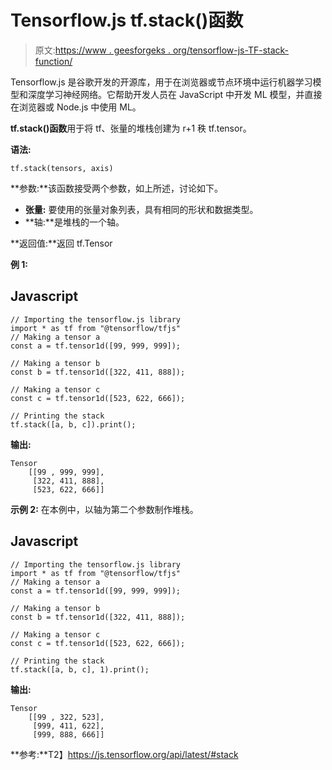 # Tensorflow.js tf.stack()函数

> 原文:[https://www . geesforgeks . org/tensorflow-js-TF-stack-function/](https://www.geeksforgeeks.org/tensorflow-js-tf-stack-function/)

Tensorflow.js 是谷歌开发的开源库，用于在浏览器或节点环境中运行机器学习模型和深度学习神经网络。它帮助开发人员在 JavaScript 中开发 ML 模型，并直接在浏览器或 Node.js 中使用 ML。

**tf.stack()函数**用于将 tf、张量的堆栈创建为 r+1 秩 tf.tensor。

**语法:**

```
tf.stack(tensors, axis)
```

**参数:**该函数接受两个参数，如上所述，讨论如下。

*   **张量:** 要使用的张量对象列表，具有相同的形状和数据类型。
*   **轴:**是堆栈的一个轴。

**返回值:**返回 tf.Tensor

**例 1:**

## Javascript

```
// Importing the tensorflow.js library
import * as tf from "@tensorflow/tfjs"
// Making a tensor a
const a = tf.tensor1d([99, 999, 999]);

// Making a tensor b
const b = tf.tensor1d([322, 411, 888]);

// Making a tensor c
const c = tf.tensor1d([523, 622, 666]);

// Printing the stack
tf.stack([a, b, c]).print();
```

**输出:**

```
Tensor
    [[99 , 999, 999],
     [322, 411, 888],
     [523, 622, 666]]
```

**示例 2:** 在本例中，以轴为第二个参数制作堆栈。

## Javascript

```
// Importing the tensorflow.js library
import * as tf from "@tensorflow/tfjs"
// Making a tensor a
const a = tf.tensor1d([99, 999, 999]);

// Making a tensor b
const b = tf.tensor1d([322, 411, 888]);

// Making a tensor c
const c = tf.tensor1d([523, 622, 666]);

// Printing the stack
tf.stack([a, b, c], 1).print();
```

**输出:**

```
Tensor
    [[99 , 322, 523],
     [999, 411, 622],
     [999, 888, 666]]
```

**参考:**T2】https://js.tensorflow.org/api/latest/#stack